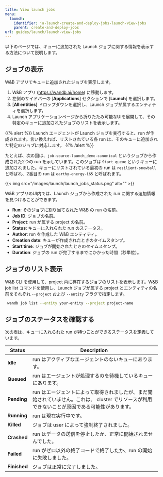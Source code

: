 ```yaml
---
title: View launch jobs
menu:
  launch:
    identifier: ja-launch-create-and-deploy-jobs-launch-view-jobs
    parent: create-and-deploy-jobs
url: guides/launch/launch-view-jobs
---
```


以下のページでは、キューに追加された Launch ジョブに関する情報を表示する方法について説明します。

## ジョブの表示

W&B アプリでキューに追加されたジョブを表示します。

1. W&B アプリ (https://wandb.ai/home) に移動します。
2. 左側のサイドバーの [**Applications**] セクションで [**Launch**] を選択します。
3. [**All entities**] ドロップダウンを選択し、Launch ジョブが属するエンティティを選択します。
4. Launch アプリケーションページから折りたたみ可能なUIを展開して、その特定のキューに追加されたジョブのリストを表示します。

{{% alert %}}
Launch エージェントが Launch ジョブを実行すると、run が作成されます。言い換えれば、リストされている各 run は、そのキューに追加された特定のジョブに対応します。
{{% /alert %}}

たとえば、次の図は、`job-source-launch_demo-canonical` というジョブから作成された2つの run を示しています。このジョブは `Start queue` というキューに追加されました。キューにリストされている最初の run は `resilient-snowball` と呼ばれ、2番目の run は `earthy-energy-165` と呼ばれます。

{{< img src="/images/launch/launch_jobs_status.png" alt="" >}}

W&B アプリのUI内では、Launch ジョブから作成された run に関する追加情報を見つけることができます。
   - **Run**: そのジョブに割り当てられた W&B の run の名前。
   - **Job ID**: ジョブの名前。
   - **Project**: run が属する project の名前。
   - **Status**: キューに入れられた run のステータス。
   - **Author**: run を作成した W&B エンティティ。
   - **Creation date**: キューが作成されたときのタイムスタンプ。
   - **Start time**: ジョブが開始されたときのタイムスタンプ。
   - **Duration**: ジョブの run が完了するまでにかかった時間（秒単位）。

## ジョブのリスト表示
W&B CLI を使用して、project 内に存在するジョブのリストを表示します。W&B job list コマンドを使用し、Launch ジョブが属する project とエンティティの名前をそれぞれ `--project` および `--entity` フラグで指定します。

```bash
 wandb job list --entity your-entity --project project-name
```

## ジョブのステータスを確認する

次の表は、キューに入れられた run が持つことができるステータスを定義しています。

| Status | Description |
| --- | --- |
| **Idle** | run はアクティブなエージェントのないキューにあります。 |
| **Queued** | run はエージェントが処理するのを待機しているキューにあります。 |
| **Pending** | run はエージェントによって取得されましたが、まだ開始されていません。これは、 cluster でリソースが利用できないことが原因である可能性があります。 |
| **Running** | run は現在実行中です。 |
| **Killed** | ジョブは user によって強制終了されました。 |
| **Crashed** | run はデータの送信を停止したか、正常に開始されませんでした。 |
| **Failed** | run がゼロ以外の終了コードで終了したか、run の開始に失敗しました。 |
| **Finished** | ジョブは正常に完了しました。 |
